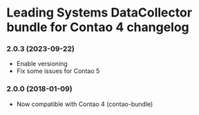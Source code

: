 Leading Systems DataCollector bundle for Contao 4 changelog
===========================================

### 2.0.3 (2023-09-22)
 * Enable versioning
 * Fix some issues for Contao 5

### 2.0.0 (2018-01-09)
 * Now compatible with Contao 4 (contao-bundle)